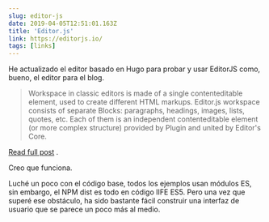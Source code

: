 ```yaml
---
slug: editor-js
date: 2019-04-05T12:51:01.163Z
title: 'Editor.js'
link: https://editorjs.io/
tags: [links]
---
```

He actualizado el editor basado en Hugo para probar y usar EditorJS como, bueno, el editor para el blog.

> Workspace in classic editors is made of a single contenteditable element, used to create different HTML markups. Editor.js workspace consists of separate Blocks: paragraphs, headings, images, lists, quotes, etc. Each of them is an independent contenteditable element (or more complex structure) provided by Plugin and united by Editor's Core.

[Read full post](https://editorjs.io/) .

Creo que funciona.

Luché un poco con el código base, todos los ejemplos usan módulos ES, sin embargo, el NPM dist es todo en código IIFE ES5. Pero una vez que superé ese obstáculo, ha sido bastante fácil construir una interfaz de usuario que se parece un poco más al medio.


